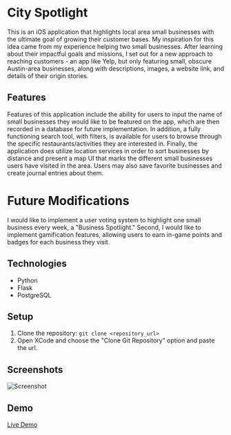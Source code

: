 # City Spotlight
This is an iOS application that highlights local area small businesses with the ultimate goal of growing their customer bases. 
My inspiration for this idea came from my experience helping two small businesses. After learning about their impactful goals and missions, I set
out for a new approach to reaching customers - an app like Yelp, but only featuring small, obscure Austin-area businesses, along with descriptions,
images, a website link, and details of their origin stories.

## Features
Features of this application include the ability for users to input the name of small businesses they would like to be featured 
on the app, which are then recorded in a database for future implementation. In addition, a fully functioning search tool, with filters, is available 
for users to browse through the specific restaurants/activities they are interested in. Finally, the application does utilize location services
in order to sort businesses by distance and present a map UI that marks the different small businesses users have visited in the area. Users may also
save favorite businesses and create journal entries about them.

# Future Modifications
I would like to implement a user voting system to highlight one small business every week, a "Business Spotlight." Second, I would 
like to implement gamification features, allowing users to earn in-game points and badges for each business they visit. 

## Technologies
- Python
- Flask
- PostgreSQL

## Setup
1. Clone the repository: `git clone <repository_url>`
2. Open XCode and choose the "Clone Git Repository" option and paste the url.

## Screenshots
![Screenshot](link_to_image)

## Demo
[Live Demo](https://example.com)


